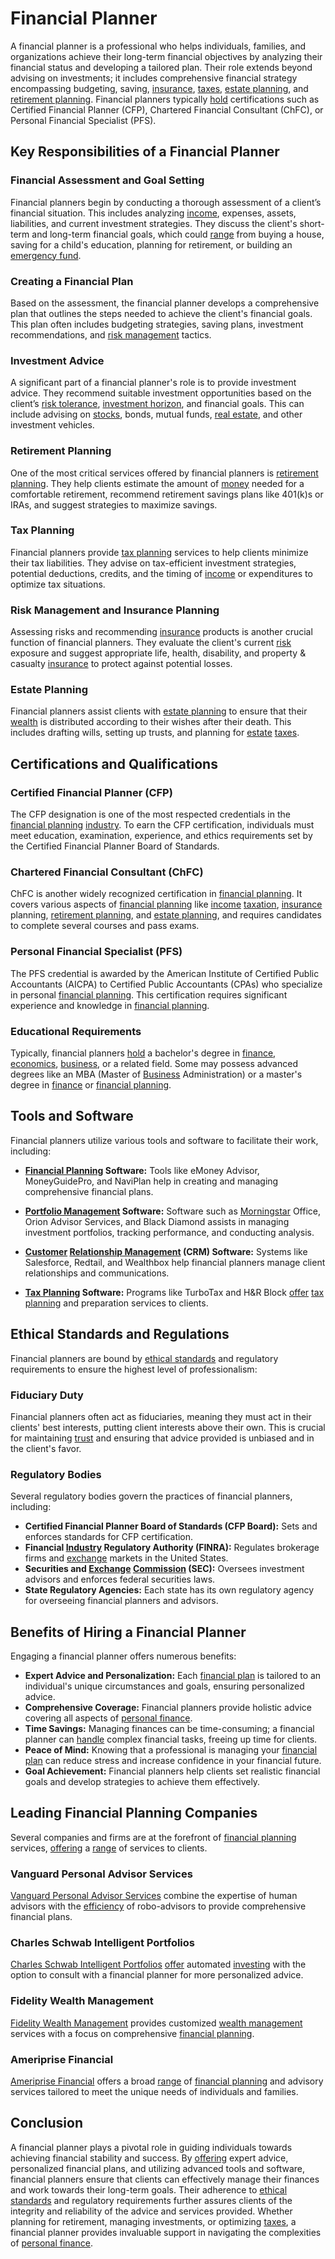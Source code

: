 # Financial Planner

A financial planner is a professional who helps individuals, families, and organizations achieve their long-term financial objectives by analyzing their financial status and developing a tailored plan. Their role extends beyond advising on investments; it includes comprehensive financial strategy encompassing budgeting, saving, [insurance](../i/insurance.md), [taxes](../t/taxes.md), [estate planning](../e/estate_planning.md), and [retirement planning](../r/retirement_planning.md). Financial planners typically [hold](../h/hold.md) certifications such as Certified Financial Planner (CFP), Chartered Financial Consultant (ChFC), or Personal Financial Specialist (PFS).

## Key Responsibilities of a Financial Planner

### Financial Assessment and Goal Setting

Financial planners begin by conducting a thorough assessment of a client’s financial situation. This includes analyzing [income](../i/income.md), expenses, assets, liabilities, and current investment strategies. They discuss the client's short-term and long-term financial goals, which could [range](../r/range.md) from buying a house, saving for a child's education, planning for retirement, or building an [emergency fund](../e/emergency_fund.md). 

### Creating a Financial Plan

Based on the assessment, the financial planner develops a comprehensive plan that outlines the steps needed to achieve the client's financial goals. This plan often includes budgeting strategies, saving plans, investment recommendations, and [risk management](../r/risk_management.md) tactics. 

### Investment Advice

A significant part of a financial planner's role is to provide investment advice. They recommend suitable investment opportunities based on the client’s [risk tolerance](../r/risk_tolerance.md), [investment horizon](../i/investment_horizon.md), and financial goals. This can include advising on [stocks](../s/stock.md), bonds, mutual funds, [real estate](../r/real_estate.md), and other investment vehicles.

### Retirement Planning

One of the most critical services offered by financial planners is [retirement planning](../r/retirement_planning.md). They help clients estimate the amount of [money](../m/money.md) needed for a comfortable retirement, recommend retirement savings plans like 401(k)s or IRAs, and suggest strategies to maximize savings.

### Tax Planning

Financial planners provide [tax planning](../t/tax_planning.md) services to help clients minimize their tax liabilities. They advise on tax-efficient investment strategies, potential deductions, credits, and the timing of [income](../i/income.md) or expenditures to optimize tax situations.

### Risk Management and Insurance Planning

Assessing risks and recommending [insurance](../i/insurance.md) products is another crucial function of financial planners. They evaluate the client's current [risk](../r/risk.md) exposure and suggest appropriate life, health, disability, and property & casualty [insurance](../i/insurance.md) to protect against potential losses.

### Estate Planning

Financial planners assist clients with [estate planning](../e/estate_planning.md) to ensure that their [wealth](../w/wealth.md) is distributed according to their wishes after their death. This includes drafting wills, setting up trusts, and planning for [estate](../e/estate.md) [taxes](../t/taxes.md).

## Certifications and Qualifications

### Certified Financial Planner (CFP)

The CFP designation is one of the most respected credentials in the [financial planning](../f/financial_planning.md) [industry](../i/industry.md). To earn the CFP certification, individuals must meet education, examination, experience, and ethics requirements set by the Certified Financial Planner Board of Standards.

### Chartered Financial Consultant (ChFC)

ChFC is another widely recognized certification in [financial planning](../f/financial_planning.md). It covers various aspects of [financial planning](../f/financial_planning.md) like [income](../i/income.md) [taxation](../t/taxation.md), [insurance](../i/insurance.md) planning, [retirement planning](../r/retirement_planning.md), and [estate planning](../e/estate_planning.md), and requires candidates to complete several courses and pass exams.

### Personal Financial Specialist (PFS)

The PFS credential is awarded by the American Institute of Certified Public Accountants (AICPA) to Certified Public Accountants (CPAs) who specialize in personal [financial planning](../f/financial_planning.md). This certification requires significant experience and knowledge in [financial planning](../f/financial_planning.md).

### Educational Requirements

Typically, financial planners [hold](../h/hold.md) a bachelor's degree in [finance](../f/finance.md), [economics](../e/economics.md), [business](../b/business.md), or a related field. Some may possess advanced degrees like an MBA (Master of [Business](../b/business.md) Administration) or a master's degree in [finance](../f/finance.md) or [financial planning](../f/financial_planning.md).

## Tools and Software

Financial planners utilize various tools and software to facilitate their work, including:

- **[Financial Planning](../f/financial_planning.md) Software:** Tools like eMoney Advisor, MoneyGuidePro, and NaviPlan help in creating and managing comprehensive financial plans.

- **[Portfolio Management](../p/par.md) Software:** Software such as [Morningstar](../m/morningstar.md) Office, Orion Advisor Services, and Black Diamond assists in managing investment portfolios, tracking performance, and conducting analysis.

- **[Customer](../c/customer.md) [Relationship Management](../r/relationship_management.md) (CRM) Software:** Systems like Salesforce, Redtail, and Wealthbox help financial planners manage client relationships and communications. 

- **[Tax Planning](../t/tax_planning.md) Software:** Programs like TurboTax and H&R Block [offer](../o/offer.md) [tax planning](../t/tax_planning.md) and preparation services to clients.

## Ethical Standards and Regulations

Financial planners are bound by [ethical standards](../e/ethical_standards_in_trading.md) and regulatory requirements to ensure the highest level of professionalism:

### Fiduciary Duty

Financial planners often act as fiduciaries, meaning they must act in their clients' best interests, putting client interests above their own. This is crucial for maintaining [trust](../t/trust.md) and ensuring that advice provided is unbiased and in the client's favor.

### Regulatory Bodies

Several regulatory bodies govern the practices of financial planners, including:

- **Certified Financial Planner Board of Standards (CFP Board):** Sets and enforces standards for CFP certification.
- **Financial [Industry](../i/industry.md) Regulatory Authority (FINRA):** Regulates brokerage firms and [exchange](../e/exchange.md) markets in the United States.
- **Securities and [Exchange](../e/exchange.md) [Commission](../c/commission.md) (SEC):** Oversees investment advisors and enforces federal securities laws.
- **State Regulatory Agencies:** Each state has its own regulatory agency for overseeing financial planners and advisors.

## Benefits of Hiring a Financial Planner

Engaging a financial planner offers numerous benefits:

- **Expert Advice and Personalization:** Each [financial plan](../f/financial_plan.md) is tailored to an individual's unique circumstances and goals, ensuring personalized advice.
- **Comprehensive Coverage:** Financial planners provide holistic advice covering all aspects of [personal finance](../p/personal_finance_in_trading.md).
- **Time Savings:** Managing finances can be time-consuming; a financial planner can [handle](../h/handle.md) complex financial tasks, freeing up time for clients.
- **Peace of Mind:** Knowing that a professional is managing your [financial plan](../f/financial_plan.md) can reduce stress and increase confidence in your financial future.
- **Goal Achievement:** Financial planners help clients set realistic financial goals and develop strategies to achieve them effectively.

## Leading Financial Planning Companies

Several companies and firms are at the forefront of [financial planning](../f/financial_planning.md) services, [offering](../o/offering.md) a [range](../r/range.md) of services to clients.

### Vanguard Personal Advisor Services

[Vanguard Personal Advisor Services](https://investor.vanguard.com/advice/personal-advisor) combine the expertise of human advisors with the [efficiency](../e/efficiency.md) of robo-advisors to provide comprehensive financial plans.

### Charles Schwab Intelligent Portfolios

[Charles Schwab Intelligent Portfolios](https://intelligent.schwab.com/) [offer](../o/offer.md) automated [investing](../i/investing.md) with the option to consult with a financial planner for more personalized advice.

### Fidelity Wealth Management

[Fidelity Wealth Management](https://www.fidelity.com/wealth-management/overview) provides customized [wealth management](../w/wealth_management.md) services with a focus on comprehensive [financial planning](../f/financial_planning.md).

### Ameriprise Financial

[Ameriprise Financial](https://www.ameriprise.com/) offers a broad [range](../r/range.md) of [financial planning](../f/financial_planning.md) and advisory services tailored to meet the unique needs of individuals and families.

## Conclusion

A financial planner plays a pivotal role in guiding individuals towards achieving financial stability and success. By [offering](../o/offering.md) expert advice, personalized financial plans, and utilizing advanced tools and software, financial planners ensure that clients can effectively manage their finances and work towards their long-term goals. Their adherence to [ethical standards](../e/ethical_standards_in_trading.md) and regulatory requirements further assures clients of the integrity and reliability of the advice and services provided. Whether planning for retirement, managing investments, or optimizing [taxes](../t/taxes.md), a financial planner provides invaluable support in navigating the complexities of [personal finance](../p/personal_finance_in_trading.md).